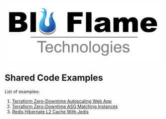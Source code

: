 ![Blu Flame Technologies](BluFlameLogo.png)

# Shared Code Examples

List of examples:

1. [Terraform Zero-Downtime Autoscaling Web App](terraform/zero-dt-asg)
2. [Terraform Zero-Downtime ASG Matching Instances](terraform/zero-dt-asg-matching)
3. [Redis Hibernate L2 Cache With Jedis](java/cache/jedis-hibernate)